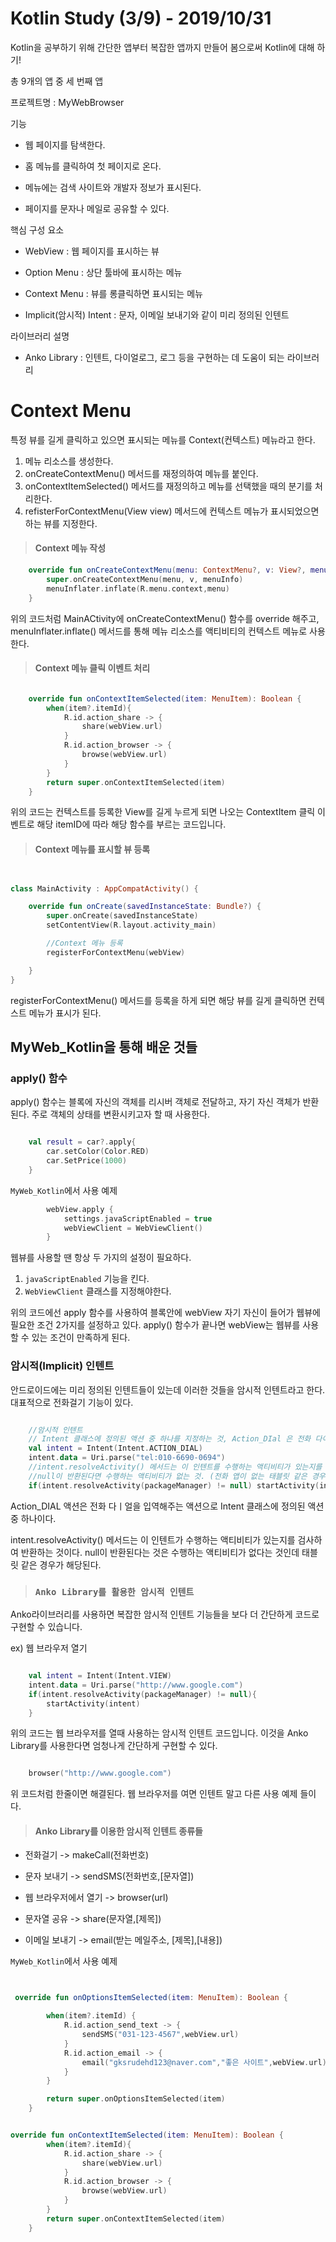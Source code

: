 # Kotlin Study (3/9) - 2019/10/31

Kotlin을 공부하기 위해 간단한 앱부터 복잡한 앱까지 만들어 봄으로써 Kotlin에 대해 하기!

총 9개의 앱 중 세 번째 앱

프로젝트명 : MyWebBrowser

기능

* 웹 페이지를 탐색한다.
  
* 홈 메뉴를 클릭하여 첫 페이지로 온다.
  
* 메뉴에는 검색 사이트와 개발자 정보가 표시된다.
  
* 페이지를 문자나 메일로 공유할 수 있다.

핵심 구성 요소

* WebView : 웹 페이지를 표시하는 뷰
  
* Option Menu : 상단 툴바에 표시하는 메뉴
  
* Context Menu : 뷰를 롱클릭하면 표시되는 메뉴

* Implicit(암시적) Intent : 문자, 이메일 보내기와 같이 미리 정의된 인텐트

라이브러리 설명

* Anko Library : 인텐트, 다이얼로그, 로그 등을 구현하는 데 도움이 되는 라이브러리

# Context Menu

특정 뷰를 길게 클릭하고 있으면 표시되는 메뉴를 Context(컨텍스트) 메뉴라고 한다.

1. 메뉴 리소스를 생성한다.
2. onCreateContextMenu() 메서드를 재정의하여 메뉴를 붙인다.
3. onContextItemSelected() 메서드를 재정의하고 메뉴를 선택했을 때의 분기를 처리한다.
4. refisterForContextMenu(View view) 메서드에 컨텍스트 메뉴가 표시되었으면 하는 뷰를 지정한다.

> #### Context 메뉴 작성

```Kotlin
    override fun onCreateContextMenu(menu: ContextMenu?, v: View?, menuInfo: ContextMenu.ContextMenuInfo?) {
        super.onCreateContextMenu(menu, v, menuInfo)
        menuInflater.inflate(R.menu.context,menu)
    }
```

위의 코드처럼 MainACtivity에 onCreateContextMenu() 함수를 override 해주고, menuInflater.inflate() 메서드를 통해 메뉴 리소스를 액티비티의 컨텍스트 메뉴로 사용한다.

> #### Context 메뉴 클릭 이벤트 처리

```kotlin

    override fun onContextItemSelected(item: MenuItem): Boolean {
        when(item?.itemId){
            R.id.action_share -> {
                share(webView.url)
            }
            R.id.action_browser -> {
                browse(webView.url)
            }
        }
        return super.onContextItemSelected(item)
    }

```

위의 코드는 컨텍스트를 등록한 View를 길게 누르게 되면 나오는 ContextItem 클릭 이벤트로 해당 itemID에 따라 해당 함수를 부르는 코드입니다.

>#### Context 메뉴를 표시할 뷰 등록

```kotlin


class MainActivity : AppCompatActivity() {

    override fun onCreate(savedInstanceState: Bundle?) {
        super.onCreate(savedInstanceState)
        setContentView(R.layout.activity_main)

        //Context 메뉴 등록
        registerForContextMenu(webView)

    }
}
```

registerForContextMenu() 메서드를 등록을 하게 되면 해당 뷰를 길게 클릭하면 컨텍스트 메뉴가 표시가 된다.

## MyWeb_Kotlin을 통해 배운 것들

### apply() 함수

apply() 함수는 블록에 자신의 객체를 리시버 객체로 전달하고, 자기 자신 객체가 반환된다. 주로 객체의 상태를 변환시키고자 할 때 사용한다.

```kotlin

    val result = car?.apply{
        car.setColor(Color.RED)
        car.SetPrice(1000)
    }
```

`MyWeb_Kotlin`에서 사용 예제

```kotlin
        webView.apply {
            settings.javaScriptEnabled = true
            webViewClient = WebViewClient()
        }
```

웹뷰를 사용할 땐 항상 두 가지의 설정이 필요하다.
1. `javaScriptEnabled` 기능을 킨다.
2. `WebViewClient` 클래스를 지정해야한다.

위의 코드에선 apply 함수를 사용하여 블록안에 webView 자기 자신이 들어가 웹뷰에 필요한 조건 2가지를 설정하고 있다. apply() 함수가 끝나면 webView는 웹뷰를 사용할 수 있는 조건이 만족하게 된다.


### 암시적(Implicit) 인텐트

안드로이드에는 미리 정의된 인텐트들이 있는데 이러한 것들을 암시적 인텐트라고 한다. 대표적으로 전화걸기 기능이 있다.

```kotlin

    //암시적 인텐트
    // Intent 클래스에 정의된 액션 중 하나를 지정하는 것, Action_DIal 은 전화 다이얼을 입력해주는 액션이다.
    val intent = Intent(Intent.ACTION_DIAL)
    intent.data = Uri.parse("tel:010-6690-0694")
    //intent.resolveActivity() 메서드는 이 인텐트를 수행하는 액티비티가 있는지를 검사하여 반환한다.
    //null이 반환된다면 수행하는 액티비티가 없는 것. (전화 앱이 없는 태블릿 같은 경우)
    if(intent.resolveActivity(packageManager) != null) startActivity(intent)

```

Action_DIAL 액션은 전화 다ㅣ얼을 입역해주는 액션으로 Intent 클래스에 정의된 액션 중 하나이다. 

intent.resolveActivity() 메서드는 이 인텐트가 수행하는 액티비티가 있는지를 검사하여 반환하는 것이다. null이 반환된다는 것은 수행하는 액티비티가 없다는 것인데 태블릿 같은 경우가 해당된다.


>### `Anko Library를 활용한 암시적 인텐트`

Anko라이브러리를 사용하면 복잡한 암시적 인텐트 기능들을 보다 더 간단하게 코드로 구현할 수 있습니다.

ex) 웹 브라우저 열기

```kotlin

    val intent = Intent(Intent.VIEW)
    intent.data = Uri.parse("http://www.google.com")
    if(intent.resolveActivity(packageManager) != null){
        startActivity(intent)
    }
```

위의 코드는 웹 브라우저를 열때 사용하는 암시적 인텐트 코드입니다. 이것을 Anko Library를 사용한다면 엄청나게 간단하게 구현할 수 있다.

```kotlin

    browser("http://www.google.com")
```

위 코드처럼 한줄이면 해결된다. 웹 브라우저를 여면 인텐트 말고 다른 사용 예제 들이다.

>#### Anko Library를 이용한 암시적 인텐트 종류들

* 전화걸기      -> makeCall(전화번호)
  
* 문자 보내기   -> sendSMS(전화번호,[문자열])
  
* 웹 브라우저에서 열기 -> browser(url)
  
* 문자열 공유 -> share(문자열,[제목])
  
* 이메일 보내기 -> email(받는 메일주소, [제목],[내용])

`MyWeb_Kotlin`에서 사용 예제

```kotlin


 override fun onOptionsItemSelected(item: MenuItem): Boolean {

        when(item?.itemId) {
            R.id.action_send_text -> {
                sendSMS("031-123-4567",webView.url)
            }
            R.id.action_email -> {
                email("gksrudehd123@naver.com","좋은 사이트",webView.url)
            }
        }

        return super.onOptionsItemSelected(item)
    }


override fun onContextItemSelected(item: MenuItem): Boolean {
        when(item?.itemId){
            R.id.action_share -> {
                share(webView.url)
            }
            R.id.action_browser -> {
                browse(webView.url)
            }
        }
        return super.onContextItemSelected(item)
    }

```